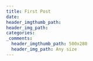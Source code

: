 ```yaml
---
title: First Post
date:
header_imgthumb_path:
header_img_path:
categories:
_comments:
  header_imgthumb_path: 500x280
  header_img_path: Any size
---
```

